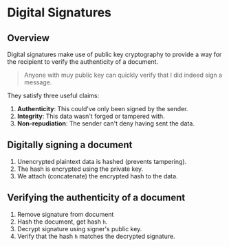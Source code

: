 # Digital Signatures

## Overview

Digital signatures make use of public key cryptography to provide a way for the recipient to verify the authenticity of a document.

> Anyone with muy public key can quickly verify that I did indeed sign a message.

They satisfy three useful claims:

1. __Authenticity__: This could've only been signed by the sender.
2. __Integrity__: This data wasn't forged or tampered with.
3. __Non-repudiation__: The sender can't deny having sent the data.

## Digitally signing a document

1. Unencrypted plaintext data is hashed (prevents tampering).
2. The hash is encrypted using the private key.
3. We attach (concatenate) the encrypted hash to the data.

## Verifying the authenticity of a document

1. Remove signature from document
2. Hash the document, get hash `h`.
3. Decrypt signature using signer's public key.
4. Verify that the hash `h` matches the decrypted signature.
